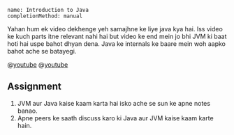 ```ngMeta
name: Introduction to Java
completionMethod: manual
```

Yahan hum ek video dekhenge yeh samajhne ke liye java kya hai. Iss video ke kuch parts itne relevant nahi hai but video ke end mein jo bhi JVM ki baat hoti hai uspe bahot dhyan dena. Java ke internals ke baare mein woh aapko bahot ache se batayegi.

@[youtube](FKzoriOapnU)
@[youtube](FKzoriOapnU)

## Assignment

1. JVM aur Java kaise kaam karta hai isko ache se sun ke apne notes banao.
2. Apne peers ke saath discuss karo ki Java aur JVM kaise kaam karte hain.
